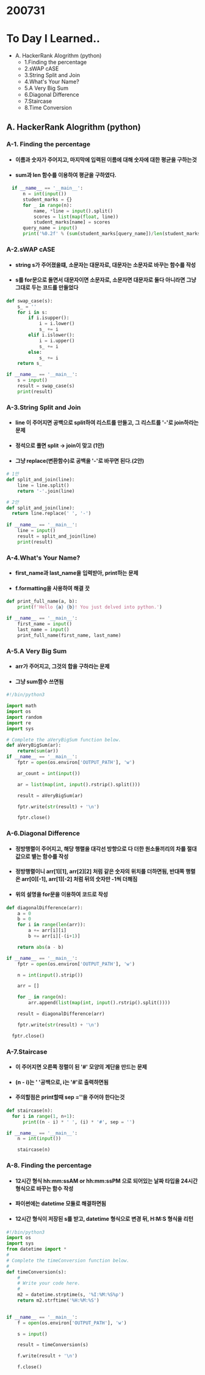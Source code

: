 # 200731
# To Day I Learned..
- A. HackerRank Alogrithm (python)
  - 1.Finding the percentage
  - 2.sWAP cASE
  - 3.String Split and Join
  - 4.What's Your Name?
  - 5.A Very Big Sum
  - 6.Diagonal Difference
  - 7.Staircase
  - 8.Time Conversion

## A. HackerRank Alogrithm (python)
### A-1. Finding the percentage
  - #### 이름과 숫자가 주어지고, 마지막에 입력된 이름에 대해 숫자에 대한 평균을 구하는것
  - #### sum과 len 함수를 이용하여 평균을 구하였다.
  ```python
    if __name__ == '__main__':
        n = int(input())
        student_marks = {}
        for _ in range(n):
            name, *line = input().split()
            scores = list(map(float, line))
            student_marks[name] = scores
        query_name = input()
        print('%0.2f' % (sum(student_marks[query_name])/len(student_marks[query_name])))
  ```
### A-2.sWAP cASE
  - #### string s가 주어졌을떄, 소문자는 대문자로, 대문자는 소문자로 바꾸는 함수를 작성
  - #### s를 for문으로 돌면서 대문자이면 소문자로, 소문자면 대문자로 둘다 아니라면 그냥 그대로 두는 코드를 만들었다
  ```python
  def swap_case(s):
      s_ = ''
      for i in s:
          if i.isupper():
              i = i.lower()
              s_ += i
          elif i.islower():
              i = i.upper()
              s_ += i
          else:
              s_ += i
      return s_

  if __name__ == '__main__':
      s = input()
      result = swap_case(s)
      print(result)
  ```

### A-3.String Split and Join
  - #### line 이 주어지면 공백으로 split하여 리스트를 만들고, 그 리스트를 '-'로 join하라는 문제
  - #### 정석으로 풀면 split -> join이 맞고 (1안)
  - #### 그냥 replace(변환함수)로 공백을 '-'로 바꾸면 된다.(2안)
  ```python
  # 1안
  def split_and_join(line):
      line = line.split()
      return '-'.join(line)

  # 2안
  def split_and_join(line):
    return line.replace(' ', '-')
      
  if __name__ == '__main__':
      line = input()
      result = split_and_join(line)
      print(result)
  ```

### A-4.What's Your Name?
  - #### first_name과 last_name을 입력받아, print하는 문제
  - #### f.formatting을 사용하여 해결 끗
  ```python
  def print_full_name(a, b):
      print(f'Hello {a} {b}! You just delved into python.')

  if __name__ == '__main__':
      first_name = input()
      last_name = input()
      print_full_name(first_name, last_name)
  ```
### A-5.A Very Big Sum
  - #### arr가 주어지고, 그것의 합을 구하라는 문제
  - #### 그냥 sum함수 쓰면됨
  ```python
  #!/bin/python3

  import math
  import os
  import random
  import re
  import sys

  # Complete the aVeryBigSum function below.
  def aVeryBigSum(ar):
      return(sum(ar))
  if __name__ == '__main__':
      fptr = open(os.environ['OUTPUT_PATH'], 'w')

      ar_count = int(input())

      ar = list(map(int, input().rstrip().split()))

      result = aVeryBigSum(ar)

      fptr.write(str(result) + '\n')

      fptr.close()
  ```
### A-6.Diagonal Difference
  - #### 정방행렬이 주어지고, 해당 행렬을 대각선 방향으로 다 더한 원소들끼리의 차를 절대값으로 뱉는 함수를 작성
  - #### 정방행렬이니 arr[1][1], arr[2][2] 처럼 같은 숫자의 위치를 더하면됨, 반대쪽 행렬은 arr[0][-1], arr[1][-2] 처럼 뒤의 숫자만 -1씩 더해짐
  - #### 위의 설명을 for문을 이용하여 코드로 작성 
  ```python
  def diagonalDifference(arr):
      a = 0
      b = 0
      for i in range(len(arr)):
          a += arr[i][i]
          b += arr[i][-(i+1)]

      return abs(a - b)

  if __name__ == '__main__':
      fptr = open(os.environ['OUTPUT_PATH'], 'w')

      n = int(input().strip())

      arr = []

      for _ in range(n):
          arr.append(list(map(int, input().rstrip().split())))

      result = diagonalDifference(arr)

      fptr.write(str(result) + '\n')

    fptr.close()
  ```

### A-7.Staircase
  - #### 이 주어지면 오른쪽 정렬이 된 '#' 모양의 계단을 만드는 문제
  - #### (n - i)는 ' '공백으로, i는 '#'로 출력하면됨
  - #### 주의할점은 print할때 sep =''을 주어야 한다는것
  ```python
  def staircase(n):
    for i in range(1, n+1):
        print((n - i) * ' ', (i) * '#', sep = '')

  if __name__ == '__main__':
      n = int(input())

      staircase(n)
  ```

### A-8. Finding the percentage
  - #### 12시간 형식 hh:mm:ssAM or hh:mm:ssPM 으로 되어있는 날짜 타입을 24시간 형식으로 바꾸는 함수 작성
  - #### 파이썬에는 datetime 모듈로 해결하면됨
  - #### 12시간 형식이 저장된 s를 받고, datetime 형식으로 변경 뒤, H:M:S 형식을 리턴
  ```python
  #!/bin/python3
  import os
  import sys
  from datetime import *
  #
  # Complete the timeConversion function below.
  #
  def timeConversion(s):
      #
      # Write your code here.
      #
      m2 = datetime.strptime(s, '%I:%M:%S%p')
      return m2.strftime('%H:%M:%S')
          

  if __name__ == '__main__':
      f = open(os.environ['OUTPUT_PATH'], 'w')

      s = input()

      result = timeConversion(s)

      f.write(result + '\n')

      f.close()
  ```